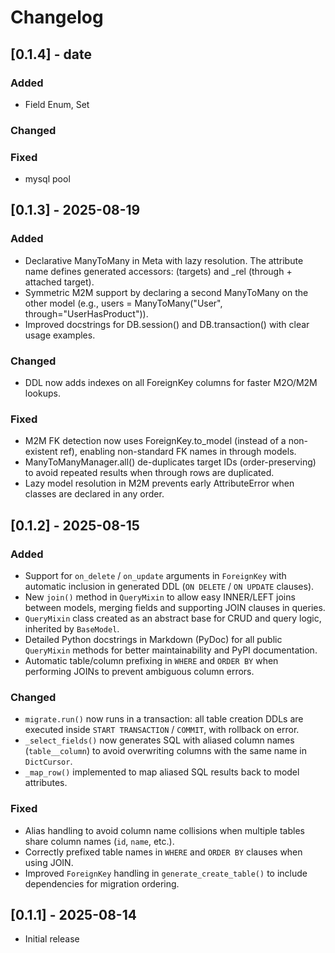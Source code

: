 # Changelog

## [0.1.4] - date

### Added
- Field Enum, Set

### Changed

### Fixed
- mysql pool


## [0.1.3] - 2025-08-19
### Added
- Declarative ManyToMany in Meta with lazy resolution. The attribute name defines generated accessors: <name> (targets) and <name>_rel (through + attached target).
- Symmetric M2M support by declaring a second ManyToMany on the other model (e.g., users = ManyToMany("User", through="UserHasProduct")).
- Improved docstrings for DB.session() and DB.transaction() with clear usage examples.

### Changed
- DDL now adds indexes on all ForeignKey columns for faster M2O/M2M lookups.

### Fixed
- M2M FK detection now uses ForeignKey.to_model (instead of a non-existent ref), enabling non-standard FK names in through models.
- ManyToManyManager.all() de-duplicates target IDs (order-preserving) to avoid repeated results when through rows are duplicated.
- Lazy model resolution in M2M prevents early AttributeError when classes are declared in any order.

## [0.1.2] - 2025-08-15
### Added
- Support for `on_delete` / `on_update` arguments in `ForeignKey` with automatic inclusion in generated DDL (`ON DELETE` / `ON UPDATE` clauses).
- New `join()` method in `QueryMixin` to allow easy INNER/LEFT joins between models, merging fields and supporting JOIN clauses in queries.
- `QueryMixin` class created as an abstract base for CRUD and query logic, inherited by `BaseModel`.
- Detailed Python docstrings in Markdown (PyDoc) for all public `QueryMixin` methods for better maintainability and PyPI documentation.
- Automatic table/column prefixing in `WHERE` and `ORDER BY` when performing JOINs to prevent ambiguous column errors.

### Changed
- `migrate.run()` now runs in a transaction: all table creation DDLs are executed inside `START TRANSACTION` / `COMMIT`, with rollback on error.
- `_select_fields()` now generates SQL with aliased column names (`table__column`) to avoid overwriting columns with the same name in `DictCursor`.
- `_map_row()` implemented to map aliased SQL results back to model attributes.

### Fixed
- Alias handling to avoid column name collisions when multiple tables share column names (`id`, `name`, etc.).
- Correctly prefixed table names in `WHERE` and `ORDER BY` clauses when using JOIN.
- Improved `ForeignKey` handling in `generate_create_table()` to include dependencies for migration ordering.

## [0.1.1] - 2025-08-14
- Initial release
